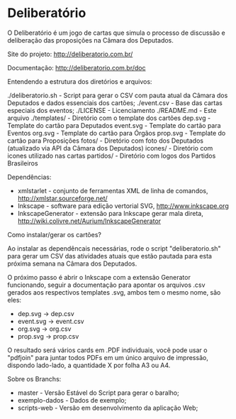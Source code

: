 Deliberatório
=============

O Deliberatório é um jogo de cartas que simula o processo de discussão e deliberação das proposições na Câmara dos Deputados.

Site do projeto: http://deliberatorio.com.br/

Documentação: http://deliberatorio.com.br/doc


Entendendo a estrutura dos diretórios e arquivos:

./deliberatorio.sh - Script para gerar o CSV com pauta atual da Câmara dos Deputados e dados essenciais dos cartões;
./event.csv - Base das cartas especiais dos eventos;
./LICENSE - Licenciamento
./README.md - Este arquivo
./templates/ - Diretório com o template dos cartões
   dep.svg - Template do cartão para Deputados
   event.svg - Template do cartão para Eventos
   org.svg - Template do cartão para Órgãos
   prop.svg - Template do cartão para Proposições
   fotos/ - Diretório com foto dos Deputados (atualizado via API da Câmara dos Deputados)
   icones/ - Diretório com icones utilizado nas cartas
   partidos/ - Diretório com logos dos Partidos Brasileiros


Dependências:

- xmlstarlet - conjunto de ferramentas XML de linha de comandos, <http://xmlstar.sourceforge.net/>
- Inkscape - software para edição vertorial SVG, <http://www.inkscape.org>
- InkscapeGenerator - extensão para Inkscape gerar mala direta, <http://wiki.colivre.net/Aurium/InkscapeGenerator>


Como instalar/gerar os cartões?

Ao instalar as dependêncais necessárias, rode o script "deliberatorio.sh" para gerar um CSV das atividades atuais que estão pautada para esta próxima semana na Câmara dos Deputados.

O próximo passo é abrir o Inkscape com a extensão Generator funcionando, seguir a documentação para apontar os arquivos .csv gerados aos respectivos templates .svg,  ambos tem o mesmo nome, são eles:

- dep.svg -> dep.csv
- event.svg -> event.csv
- org.svg -> org.csv
- prop.svg -> prop.csv

O resultado será vários cards em .PDF individuais, você pode usar o "pdfjoin" para juntar todos PDFs em um único arquivo de impressão, dispondo lado-lado, a quantidade X por folha A3 ou A4.


Sobre os Branchs:

- master - Versão Estável do Script para gerar o baralho;
- exemplo-dados - Dados de exemplo;
- scripts-web - Versão em desenvolvimento da aplicação Web;

